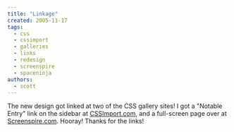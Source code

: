 ```yaml
---
title: "Linkage"
created: 2005-11-17
tags: 
  - css
  - cssimport
  - galleries
  - links
  - redesign
  - screenspire
  - spaceninja
authors: 
  - scott
---
```


The new design got linked at two of the CSS gallery sites! I got a "Notable Entry" link on the sidebar at [CSSImport.com](http://www.cssimport.com/archive/2005/11/), and a full-screen page over at [Screenspire.com](http://screenspire.com/view/spaceninja.com/). Hooray! Thanks for the links!
